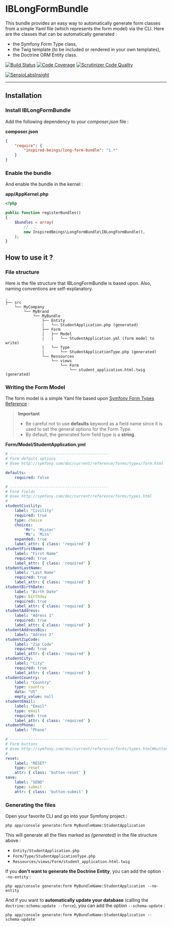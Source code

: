 # IBLongFormBundle

This bundle provides an easy way to automatically generate form classes from a simple Yaml file (which represents the form model) via the CLI. Here are the classes that can be automatically generated :

* the Symfony Form Type class,
* the Twig template (to be included or rendered in your own templates),
* the Doctrine ORM Entity class.

[![Build Status](https://travis-ci.org/InspiredBeings/IBLongFormBundle.svg?branch=master)](https://travis-ci.org/InspiredBeings/IBLongFormBundle)
[![Code Coverage](https://scrutinizer-ci.com/g/InspiredBeings/IBLongFormBundle/badges/coverage.png?b=master)](https://scrutinizer-ci.com/g/InspiredBeings/IBLongFormBundle/?branch=master)
[![Scrutinizer Code Quality](https://scrutinizer-ci.com/g/InspiredBeings/IBLongFormBundle/badges/quality-score.png?b=master)](https://scrutinizer-ci.com/g/InspiredBeings/IBLongFormBundle/?branch=master)

[![SensioLabsInsight](https://insight.sensiolabs.com/projects/ed43e7c8-502f-47ae-96db-18d295b573b8/big.png)](https://insight.sensiolabs.com/projects/ed43e7c8-502f-47ae-96db-18d295b573b8)

---

## Installation

### Install IBLongFormBundle

Add the following dependency to your *composer.json* file :

**composer.json**

``` json
{
    "require": {
        "inspired-beings/long-form-bundle": "1.*"
    }
}
```

### Enable the bundle

And enable the bundle in the kernel :

**app/AppKernel.php**

``` php
<?php

public function registerBundles()
{
    $bundles = array(
        // ...
        new InspiredBeings\LongFormBundle\IBLongFormBundle(),
    );
}
```

## How to use it ?

### File structure

Here is the file structure that IBLongFormBundle is based upon. Also, naming conventions are self-explanatory.

```
.
├── src
    └── MyCompany
        └── MyBrand
            └── MyBundle
                ├── Entity
                |   └── StudentApplication.php (generated)
                ├── Form
                |   ├── Model
                |   |   └── StudentApplication.yml (form model to write)
                |   └── Type
                |       └── StudentApplicationType.php (generated)
                └── Ressources
                    └── views
                        └── Form
                            └── student_application.html.twig (generated)
```

### Writing the Form Model

The form model is a simple Yaml file based upon [Symfony Form Types Reference](http://symfony.com/doc/current/reference/forms/types.html) :

> **Important**
> 
> * Be careful not to use **defaults** keyword as a field name since it is used to set the general options for the Form Type.
> * By default, the generated form field type is a **string**.

**Form/Model/StudentApplication.yml**

``` yml
# -------------------------------------------
# Form default options
# @see http://symfony.com/doc/current/reference/forms/types/form.html

defaults:
    required: false

# -------------------------------------------
# Form fields
# @see http://symfony.com/doc/current/reference/forms/types.html
# 
studentCivility:
    label: "Civility"
    required: true
    type: choice
    choices:
        'Mr': 'Mister'
        'Ms': 'Miss'
    expanded: true
    label_attr: { class: 'required' }
studentFirstName:
    label: "First Name"
    required: true
    label_attr: { class: 'required' }
studentLastName:
    label: "Last Name"
    required: true
    label_attr: { class: 'required' }
studentBirthDate:
    label: "Birth Date"
    type: birthday
    required: true
    label_attr: { class: 'required' }
studentAddress:
    label: "Adress 1"
    required: true
    label_attr: { class: 'required' }
studentAddressBis:
    label: "Adress 2"
studentZipCode:
    label: "Zip Code"
    required: true
    label_attr: { class: 'required' }
studentCity:
    label: "City"
    required: true
    label_attr: { class: 'required' }
studentCountry:
    label: "Country"
    type: country
    data: "US"
    empty_value: null
studentEmail:
    label: "Email"
    type: email
    required: true
    label_attr: { class: 'required' }
studentPhone:
    label: "Phone"

# -------------------------------------------
# Form buttons
# @see http://symfony.com/doc/current/reference/forms/types.html#buttons
# 
reset:
    label: "RESET"
    type: reset
    attr: { class: 'button-reset' }
save:
    label: "SEND"
    type: submit
    attr: { class: 'button-submit' }
```

### Generating the files

Open your favorite CLI and go into your Symfony project :

    php app/console generate:form MyBundleName:StudentApplication

This will generate all the files marked as *(generated)* in the file structure above :

* `Entity/StudentApplication.php`
* `Form/Type/StudentApplicationType.php`
* `Ressources/views/Form/student_application.html.twig`

If you **don't want to generate the Doctrine Entity**, you can add the option `--no-entity` :

    php app/console generate:form MyBundleName:StudentApplication --no-entity

And if you want to **automatically update your database** (calling the `doctrine:schema:update --force`), you can add the option `--schema-update` :

    php app/console generate:form MyBundleName:StudentApplication --schema-update
